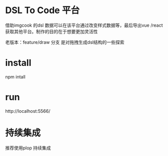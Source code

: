 # DSL To Code 平台

借助imgcook 的dsl 数据可以在该平台通过改变样式数据等，最后导出vue /react 获取其他平台。制作的目的在于想要更加灵活性 

老版本：feature/draw 分支 是对拖拽生成dsl结构的一些探索


# install 

npm intall 


# run 

http://localhost:5566/ 

# 持续集成

推荐使用plop 持续集成